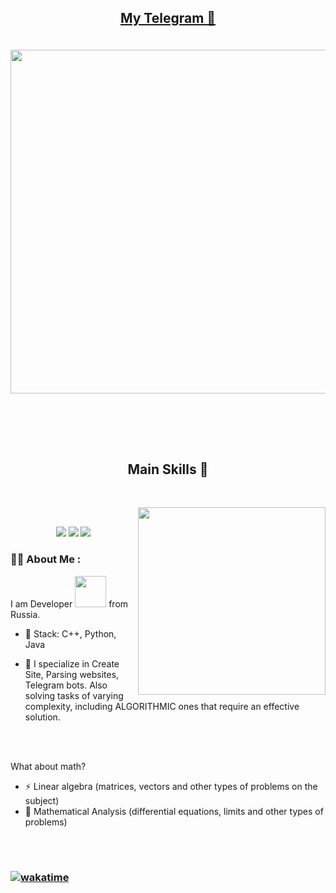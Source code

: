 <div align="center">
  </a>
<h2 align="center">   <a href="https://t.me/Timofey1211">           My Telegram 📇 

  </a> </h2>
</div>

<br>

<div id="header" align="center">
  <img src="https://media2.giphy.com/media/qgQUggAC3Pfv687qPC/giphy.gif?cid=790b76118af97439be460649554f1d97648f6fbc0e80b59e&rid=giphy.gif&ct=g" width="550"/>
</div>
<p>&#160;</p>

<br><br>
</div>
<div>
<h2 align="center">           Main Skills 📇  </h2>
 <br>
<p>
  <div align="center">

<img src="[https://www.icegif.com/wp-content/uploads/2023/03/icegif-1711.gif](https://tenor.com/ru/view/github-cat-kitty-waiting-loading-gif-25774588)" align="right" width="300px">
  </div>
</div>

  <div align="center">
  <br>


![](http://github-profile-summary-cards.vercel.app/api/cards/profile-details?username=Timofey121)
![](http://github-profile-summary-cards.vercel.app/api/cards/repos-per-language?username=Timofey121)
![](http://github-profile-summary-cards.vercel.app/api/cards/stats?username=Timofey121)
  </div>


### :woman_technologist: About Me :
I am Developer <img src="https://media.giphy.com/media/WUlplcMpOCEmTGBtBW/giphy.gif" width="50"> from Russia.
- :seedling: Stack: C++, Python, Java

- :telescope: I specialize in Create Site, Parsing websites, Telegram bots. Also solving tasks of varying complexity, including ALGORITHMIC ones that require an effective solution.


<br></br>

What about math?
- :zap: Linear algebra (matrices, vectors and other types of problems on the subject)
- :telescope: Mathematical Analysis (differential equations, limits and other types of problems)

<br></br>

### [![wakatime](https://wakatime.com/badge/user/018e2f44-d94b-4f2b-89ad-8ac2c8afe83c.svg)](https://wakatime.com/@018e2f44-d94b-4f2b-89ad-8ac2c8afe83c)


